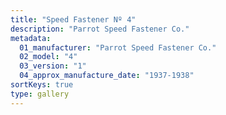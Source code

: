 ```yaml
---
title: "Speed Fastener Nº 4"
description: "Parrot Speed Fastener Co."
metadata:
  01_manufacturer: "Parrot Speed Fastener Co."
  02_model: "4"
  03_version: "1"
  04_approx_manufacture_date: "1937-1938"
sortKeys: true
type: gallery
---
```

